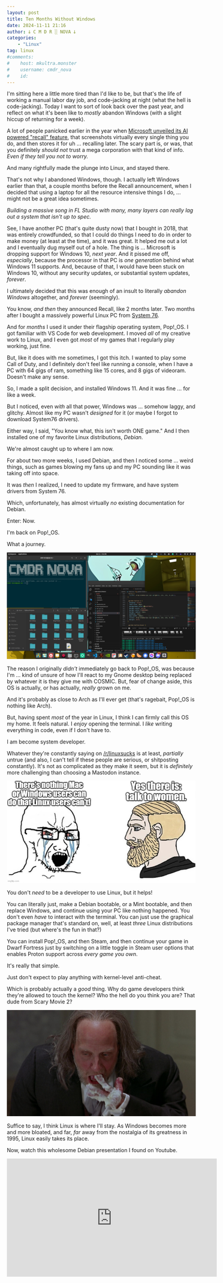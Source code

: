 ```yaml
---
layout: post
title: Ten Months Without Windows
date: 2024-11-11 21:16
author: 𐕣 C M D R ░ NOVA 𐕣
categories:
    - "Linux"
tag: linux
#comments:
#    host: mkultra.monster
#    username: cmdr_nova
#    id: 
---
```

I'm sitting here a little more tired than I'd like to be, but that's the life of working a manual labor day job, and code-jacking at night (what the hell is code-jacking). Today I want to sort of look back over the past year, and reflect on what it's been like to *mostly* abandon Windows (with a slight hiccup of returning for a week).

A lot of people panicked earlier in the year when <a href="https://www.theverge.com/2024/6/20/24182350/microsoft-windows-recall-launch-on-arm" target="_blank">Microsoft unveiled its AI powered "recall" feature</a>, that screenshots virtually every single thing you do, and then stores it for uh ... recalling later. The scary part is, or was, that you definitely *should not* trust a mega corporation with that kind of info. *Even if they tell you not to worry.*

And many rightfully made the plunge into Linux, and stayed there.

That's not why I abandoned Windows, though. I actually left Windows earlier than that, a couple months before the Recall announcement, when I decided that using a laptop for all the resource intensive things I do, ... might not be a great idea sometimes.

*Building a massive song in FL Studio with many, many layers can really lag out a system that isn't up to spec.*

See, I have another PC (that's quite dusty now) that I bought in 2018, that was entirely crowdfunded, so that I could do things I need to do in order to make money (at least at the time), and it was great. It helped me out a lot and I eventually dug myself out of a hole. The thing is ... Microsoft is dropping support for Windows 10, *next year*. And it pissed me off, *especially*, because the processor in that PC is *one generation* behind what Windows 11 supports. And, because of that, I would have been stuck on Windows 10, without any security updates, or substantial system updates, *forever*.

I ultimately decided that this was enough of an insult to literally *abandon Windows* altogether, and *forever* (seemingly).

You know, *and then* they announced Recall, like 2 months later. Two months after I bought a massively powerful Linux PC from <a href="https://system76.com" target="_blank">System 76</a>.

And for *months* I used it under their flagship operating system, Pop!_OS. I got familiar with VS Code for web development. I moved *all* of my creative work to Linux, and I even got *most* of my games that I regularly play working, just fine.

But, like it does with me sometimes, I got this itch. I wanted to play some Call of Duty, and I definitely don't feel like running a console, when I have a PC with 64 gigs of ram, something like 15 cores, and 8 gigs of videoram. Doesn't make any sense.

So, I made a split decision, and installed Windows 11. And it was fine ... for like a week.

But I noticed, even *with* all that power, Windows was ... somehow laggy, and glitchy. Almost like my PC wasn't *designed* for it (or maybe I forgot to download System76 drivers).

Either way, I said, "You know what, this isn't worth ONE game." And I then installed one of my favorite Linux distributions, *Debian.*

We're almost caught up to where I am now.

For about two more weeks, I used Debian, and then I noticed some ... weird things, such as games blowing my fans up and my PC sounding like it was taking off into space.

It was *then* I realized, I need to update my firmware, and have system drivers from System 76.

Which, unfortunately, has almost virtually *no* existing documentation for Debian.

Enter: Now.

I'm back on Pop!_OS.

What a journey.

<img src="/img/posts/pop_os/pop.png">

The reason I originally *didn't* immediately go back to Pop!_OS, was because I'm ... kind of unsure of how I'll react to my Gnome desktop being replaced by whatever it is they give me with COSMIC. But, fear of change aside, this OS is actually, or has actually, *really* grown on me.

And it's probably as close to Arch as I'll ever get (that's ragebait, Pop!_OS is nothing like Arch).

But, having spent *most* of the year in Linux, I think I can firmly call this OS my home. It feels natural. I *enjoy* opening the terminal. I *like* writing everything in code, even if I don't have to.

I am become system developer.

Whatever they're constantly saying on <a href="https://www.reddit.com/r/linuxsucks/" target="_blank">/r/linuxsucks</a> is at least, *partially* untrue (and also, I can't tell if these people are serious, or shitposting constantly). It's not as complicated as they make it seem, but it is *definitely* more challenging than choosing a Mastodon instance.

<img src="/img/posts/pop_os/yes.png">

You don't *need* to be a developer to use Linux, but it helps!

You can literally just, make a Debian bootable, or a Mint bootable, and then replace Windows, and continue using your PC like nothing happened. You don't even *have* to interact with the terminal. You can just use the graphical package manager that's standard on, well, at least *three* Linux distributions I've tried (but where's the fun in that?)

You can install Pop!_OS, and then Steam, and then continue your game in Dwarf Fortress just by switching on a little toggle in Steam user options that enables Proton support across *every game you own*.

It's really that simple.

Just don't expect to play anything with kernel-level anti-cheat.

Which is probably actually a *good* thing. Why do game developers think they're allowed to touch the kernel? Who the hell do you think you are? That dude from Scary Movie 2?

<img src="/img/posts/pop_os/fingers.jpg">

Suffice to say, I think Linux is where I'll stay. As Windows becomes more and more bloated, and far, *far* away from the nostalgia of its greatness in 1995, Linux easily takes its place.

Now, watch this wholesome Debian presentation I found on Youtube.

<iframe width="560" height="315" src="https://www.youtube.com/embed/0XhNM_2gYBQ?si=RsT0d-4xvJQlZKms" title="YouTube video player" frameborder="0" allow="accelerometer; autoplay; clipboard-write; encrypted-media; gyroscope; picture-in-picture; web-share" referrerpolicy="strict-origin-when-cross-origin" allowfullscreen></iframe>